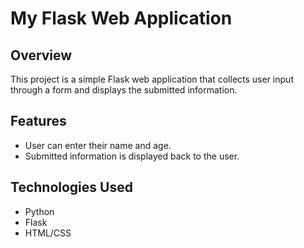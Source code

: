 # My Flask Web Application

## Overview
This project is a simple Flask web application that collects user input through a form and displays the submitted information. 

## Features
- User can enter their name and age.
- Submitted information is displayed back to the user.

## Technologies Used
- Python
- Flask
- HTML/CSS




